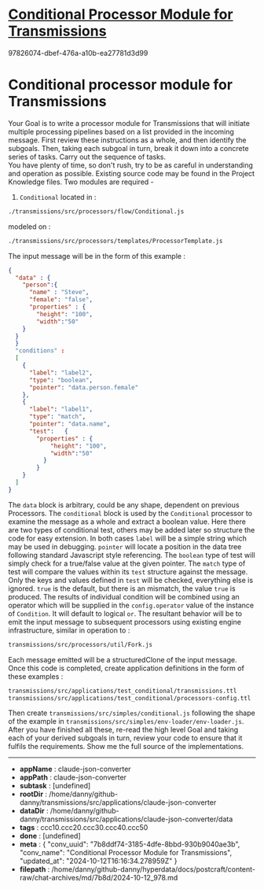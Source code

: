 # [Conditional Processor Module for Transmissions](https://claude.ai/chat/7b8ddf74-3185-4dfe-8bbd-930b9040ae3b)

97826074-dbef-476a-a10b-ea27781d3d99

# Conditional processor module for Transmissions
Your Goal is to write a processor module for Transmissions that will initiate multiple processing pipelines based on a list provided in the incoming message. First review these instructions as a whole, and then identify the subgoals. Then, taking each subgoal in turn, break it down into a concrete series of tasks. Carry out the sequence of tasks.  
You have plenty of time, so don't rush, try to be as careful in understanding and operation as possible.
Existing source code may be found in the Project Knowledge files.
Two modules are required -
1. `Conditional` located in :
```sh
./transmissions/src/processors/flow/Conditional.js
```
modeled on :
```sh
./transmissions/src/processors/templates/ProcessorTemplate.js
```
The input message will be in the form of this example :
```json
{
  "data" : {
    "person":{
      "name" : "Steve",
      "female": "false",  
      "properties" : {
        "height": "100",
        "width":"50"
    }
  }
  }
  "conditions" :
  [
    {
      "label": "label2",
      "type": "boolean",
      "pointer": "data.person.female"
    },
    {
      "label": "label1",
      "type": "match",
      "pointer": "data.name",
      "test":   {    
        "properties" : {
            "height": "100",
            "width":"50"
          }
        }
    }
  ]
}
```
The `data` block is arbitrary, could be any shape, dependent on previous Processors.
The `conditional` block is used by the `Conditional` processor to examine the message as a whole and extract a boolean value.
Here there are two types of conditional test, others may be added later so structure the code for easy extension.
In both cases `label` will be a simple string which may be used in debugging.
`pointer` will locate a position in the data tree following standard Javascript style referencing.
The `boolean` type of test will simply check for a true/false value at the given pointer.
The `match` type of test will compare the values within its `test` structure against the message. Only the keys and values defined in `test` will be checked, everything else is ignored. `true` is the default, but there is an mismatch, the value `true` is produced.
 The results of individual condition will be combined using an operator which will be supplied in the `config.operator` value of the instance of `Condition`. It will default to logical `or`.
The resultant behavior will be to emit the input message to subsequent processors using existing engine infrastructure, similar in operation to :
```sh
transmissions/src/processors/util/Fork.js
```
Each message emitted will be a structuredClone of the input message.  
Once this code is completed, create application definitions in the form of these examples :
```sh
transmissions/src/applications/test_conditional/transmissions.ttl
transmissions/src/applications/test_conditional/processors-config.ttl
```
Then create `transmissions/src/simples/conditional.js` following the shape of the example in `transmissions/src/simples/env-loader/env-loader.js`.
After you have finished all these, re-read the high level Goal and taking each of your derived subgoals in turn, review your code to ensure that it fulfils the requirements.
Show me the full source of the implementations.

---

* **appName** : claude-json-converter
* **appPath** : claude-json-converter
* **subtask** : [undefined]
* **rootDir** : /home/danny/github-danny/transmissions/src/applications/claude-json-converter
* **dataDir** : /home/danny/github-danny/transmissions/src/applications/claude-json-converter/data
* **tags** : ccc10.ccc20.ccc30.ccc40.ccc50
* **done** : [undefined]
* **meta** : {
  "conv_uuid": "7b8ddf74-3185-4dfe-8bbd-930b9040ae3b",
  "conv_name": "Conditional Processor Module for Transmissions",
  "updated_at": "2024-10-12T16:16:34.278959Z"
}
* **filepath** : /home/danny/github-danny/hyperdata/docs/postcraft/content-raw/chat-archives/md/7b8d/2024-10-12_978.md